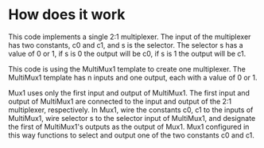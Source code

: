 # How does it work

This code implements a single 2:1 multiplexer. The input of the multiplexer has two constants, c0 and c1, and s is the selector. The selector s has a value of 0 or 1, if s is 0 the output will be c0, if s is 1 the output will be c1.

This code is using the MultiMux1 template to create one multiplexer. The MultiMux1 template has n inputs and one output, each with a value of 0 or 1.

Mux1 uses only the first input and output of MultiMux1. The first input and output of MultiMux1 are connected to the input and output of the 2:1 multiplexer, respectively. In Mux1, wire the constants c0, c1 to the inputs of MultiMux1, wire selector s to the selector input of MultiMux1, and designate the first of MultiMux1's outputs as the output of Mux1. Mux1 configured in this way functions to select and output one of the two constants c0 and c1.
